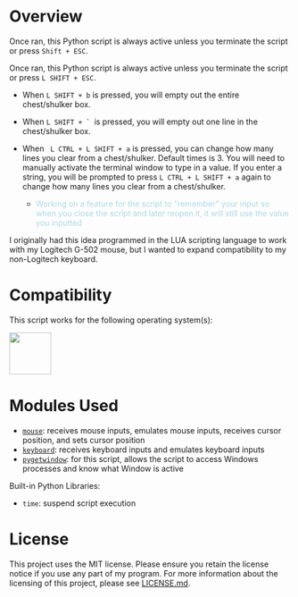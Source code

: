 # Overview

Once ran, this Python script is always active unless you terminate the script or press ```Shift + ESC```.  

Once ran, this Python script is always active unless you terminate the script or press ```L SHIFT + ESC```.  
- When ```L SHIFT + b``` is pressed, you will empty out the entire chest/shulker box.  
- When ```L SHIFT + ` ```is pressed, you will empty out one line in the chest/shulker box.

- When ``` L CTRL + L SHIFT + a``` is pressed, you can change how many lines you clear from a chest/shulker.  Default times is 3.  You will need to manually activate the terminal window to type in a value.  If you enter a string, you will be prompted to press ```L CTRL + L SHIFT + a``` again to change how many lines you clear from a chest/shulker.

    - <span style="color: lightblue">Working on a feature for the script to "remember" your input so when you close the script and later reopen it, it will still use the value you inputted</span>

I originally had this idea programmed in the LUA scripting language to work with my Logitech G-502 mouse, but I wanted to expand compatibility to my non-Logitech keyboard.

# Compatibility

This script works for the following operating system(s):

<img src="https://upload.wikimedia.org/wikipedia/commons/b/b6/Cropped-Windows10-icon.png" width=75px>

# Modules Used 

- [```mouse```](https://pypi.org/project/mouse/): receives mouse inputs, emulates mouse inputs, receives cursor position, and sets cursor position
- [```keyboard```](https://pypi.org/project/keyboard/): receives keyboard inputs and emulates keyboard inputs
- [```pygetwindow```](https://pypi.org/project/PyGetWindow/): for this script, allows the script to access Windows processes and know what Window is active

Built-in Python Libraries:

- ```time```: suspend script execution

# License

This project uses the MIT license. Please ensure you retain the license notice if you use any part of my program. For more information about the licensing of this project, please see [LICENSE.md](LICENSE.md).
